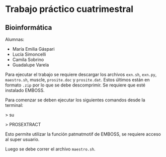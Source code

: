 # Trabajo práctico cuatrimestral 
## Bioinformática 

Alumnas:
- María Emilia Gáspari
- Lucía Simoncelli
- Camila Sobrino
- Guadalupe Varela

Para ejecutar el trabajo se requiere descargar los archivos `exn.sh`, `exn.py`, `maestro.sh`, muscle, `prosite.doc` y `prosite.dat`. Estos últimos están en formato `.zip` por lo que se debe descomprimir. Se requiere que esté instalado EMBOSS.

Para comenzar se deben ejecutar los siguientes comandos desde la terminal:

\> su

\> PROSEXTRACT

Esto permite utilizar la función patmatmotif de EMBOSS, se requiere acceso al super usuario.

Luego se debe correr el archivo `maestro.sh`.
